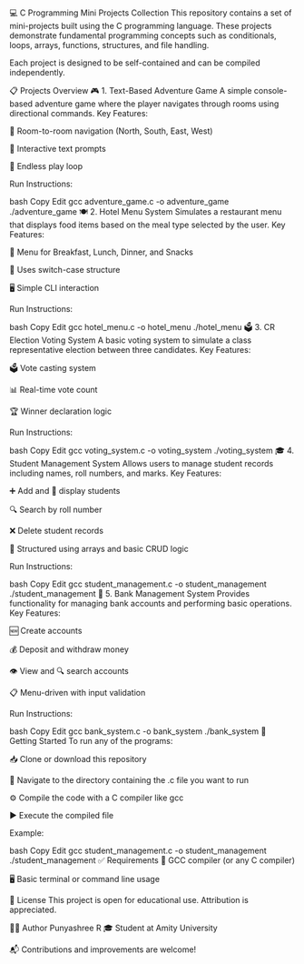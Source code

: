 💻 C Programming Mini Projects Collection
This repository contains a set of mini-projects built using the C programming language. These projects demonstrate fundamental programming concepts such as conditionals, loops, arrays, functions, structures, and file handling.

Each project is designed to be self-contained and can be compiled independently.

📋 Projects Overview
🎮 1. Text-Based Adventure Game
A simple console-based adventure game where the player navigates through rooms using directional commands.
Key Features:

🧭 Room-to-room navigation (North, South, East, West)

💬 Interactive text prompts

🔁 Endless play loop

Run Instructions:

bash
Copy
Edit
gcc adventure_game.c -o adventure_game
./adventure_game
🍽️ 2. Hotel Menu System
Simulates a restaurant menu that displays food items based on the meal type selected by the user.
Key Features:

🍳 Menu for Breakfast, Lunch, Dinner, and Snacks

🔀 Uses switch-case structure

🖥️ Simple CLI interaction

Run Instructions:

bash
Copy
Edit
gcc hotel_menu.c -o hotel_menu
./hotel_menu
🗳️ 3. CR Election Voting System
A basic voting system to simulate a class representative election between three candidates.
Key Features:

🗳️ Vote casting system

📊 Real-time vote count

🏆 Winner declaration logic

Run Instructions:

bash
Copy
Edit
gcc voting_system.c -o voting_system
./voting_system
🎓 4. Student Management System
Allows users to manage student records including names, roll numbers, and marks.
Key Features:

➕ Add and 📃 display students

🔍 Search by roll number

❌ Delete student records

📂 Structured using arrays and basic CRUD logic

Run Instructions:

bash
Copy
Edit
gcc student_management.c -o student_management
./student_management
🏦 5. Bank Management System
Provides functionality for managing bank accounts and performing basic operations.
Key Features:

🆕 Create accounts

💰 Deposit and withdraw money

👁️ View and 🔍 search accounts

📋 Menu-driven with input validation

Run Instructions:

bash
Copy
Edit
gcc bank_system.c -o bank_system
./bank_system
🚀 Getting Started
To run any of the programs:

📥 Clone or download this repository

📁 Navigate to the directory containing the .c file you want to run

⚙️ Compile the code with a C compiler like gcc

▶️ Execute the compiled file

Example:

bash
Copy
Edit
gcc student_management.c -o student_management
./student_management
✅ Requirements
🧰 GCC compiler (or any C compiler)

🖥️ Basic terminal or command line usage

📝 License
This project is open for educational use. Attribution is appreciated.

👨‍💻 Author
Punyashree R
🎓 Student at Amity University

📬 Contributions and improvements are welcome!
